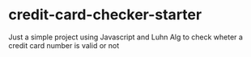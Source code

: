 # credit-card-checker-starter
Just a simple project using Javascript and Luhn Alg to check wheter a credit card number is valid or not
